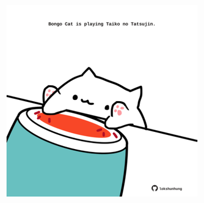 <!-- built at 13/07/2023, 17:01:03 UTC -->
<p align="center">
  <img width="500" height="500" src="./ReadmeImage.svg">
</p>
